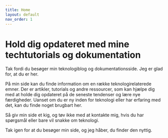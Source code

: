 ```yaml
---
title: Home
layout: default
nav_order: 1
---
```

# Hold dig opdateret med mine techtutorials og dokumentation

Tak fordi du besøger min teknologiblog og dokumentationsside. Jeg er glad for, at du er her.

På min side kan du finde information om en række teknologirelaterede emner. Der er artikler, tutorials og andre ressourcer, som kan hjælpe dig med at holde dig opdateret på de seneste tendenser og lære nye færdigheder. Uanset om du er ny inden for teknologi eller har erfaring med det, kan du finde noget brugbart her.

Så giv min side et kig, og tøv ikke med at kontakte mig, hvis du har spørgsmål eller bare vil snakke om teknologi.

Tak igen for at du besøger min side, og jeg håber, du finder den nyttig.
